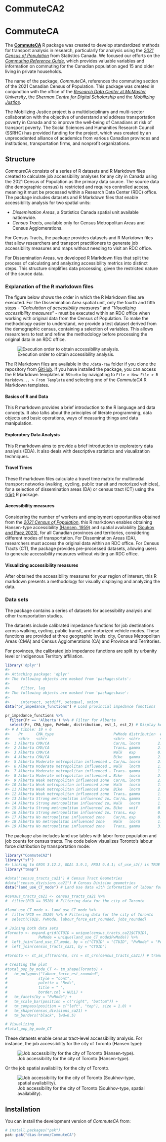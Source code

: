 
# CommuteCA2

<!-- README.md is generated from README.Rmd. Please edit that file -->
<!-- badges: start -->
<!-- badges: end -->

# CommuteCA

The [**CommuteCA**](https://github.com/dias-bruno/CommuteCA) R package
was created to develop standardized methods for transport analysis in
research, particularly for analysis using the [*2021 Census of
Population*](https://www12.statcan.gc.ca/census-recensement/index-eng.cfm)
from Statistics Canada. We focused our efforts on the [*Commuting
Reference
Guide*](https://www12.statcan.gc.ca/census-recensement/2021/ref/98-500/011/98-500-x2021011-eng.cfm),
which provides valuable variables and information on commuting for the
Canadian population aged 15 and older living in private households.

The name of the package, *CommuteCA*, references the commuting section
of the 2021 Canadian Census of Population. This package was created in
conjunction with the office of the [*Research Data Center* at *McMaster
University*](https://rdc.mcmaster.ca/), the [*Sherman Centre for Digital
Scholarship*](https://scds.ca/) and the [*Mobilizing
Justice*](https://mobilizingjustice.ca/).

The Mobilizing Justice project is a multidisciplinary and multi-sector
collaboration with the objective of understand and address
transportation poverty in Canada and to improve the well-being of
Canadians at risk of transport poverty. The Social Sciences and
Humanities Research Council (SSRHC) has provided funding for the
project, which was created by an unprecedented alliance of academics
from various Canadian provinces and institutions, transportation firms,
and nonprofit organizations.

## Structure

*CommuteCA* consists of a series of R datasets and R Markdown files
created to calculate job accessibility analyses for any city in Canada
using the 2021 Census of Population as the primary data source. The
source data (the demographic census) is restricted and requires
controlled access, meaning it must be processed within a Research Data
Center (RDC) office. The package includes datasets and R Markdown files
that enable accessibility analysis for two spatial units:

- *Dissemination Areas*, a Statistics Canada spatial unit available
  nationwide.
- *Census Tracts*, available only for Census Metropolitan Areas and
  Census Agglomerations.

For Census Tracts, the package provides datasets and R Markdown files
that allow researchers and transport practitioners to generate job
accessibility measures and maps without needing to visit an RDC office.

For Dissemination Areas, we developed R Markdown files that split the
process of calculating and analyzing accessibility metrics into distinct
steps. This structure simplifies data processing, given the restricted
nature of the source data.

### Explanation of the R markdown files

The figure below shows the order in which the R Markdown files are
executed. For the Dissemination Area spatial unit, only the fourth and
fifth steps - *“Calculation of accessibility measures”* and
*“Visualizing accessibility measures”* - must be executed within an RDC
office when working with original data from the Census of Population. To
make the methodology easier to understand, we provide a test dataset
derived from the demographic census, containing a selection of
variables. This allows researchers to test and refine the methodology
before processing the original data in an RDC office.

<figure>
<img src="man/figures/COMMUTECA21.png"
alt="Execution order to obtain accessibility analysis." />
<figcaption aria-hidden="true">Execution order to obtain accessibility
analysis.</figcaption>
</figure>

The R Markdown files are available in the `/data-raw` folder if you
clone the repository from
[GitHub](https://github.com/dias-bruno/COMMUTECA). If you have installed
the package, you can access the R Markdown templates in `RStudio` by
navigating to `File > New File > R Markdown... > From Template` and
selecting one of the *CommuteCA* R Markdown templates.

#### Basics of R and Data

This R markdown provides a brief introduction to the R language and data
concepts. It also talks about the principles of literate programming,
data objects and basic operations, ways of measuring things and data
manipulation.

#### Exploratory Data Analysis

This R markdown aims to provide a brief introduction to exploratory data
analysis (EDA). It also deals with descriptive statistics and
visualization techniques.

#### Travel Times

These R markdown files calculate a travel time matrix for multimodal
transport networks (walking, cycling, public transit and motorized
vehicles), for a selection of dissemination areas (DA) or census tract
(CT) using the [{r5r}](https://ipeagit.github.io/r5r/) R package.

#### Accessibility measures

Considering the number of workers and employment opportunities obtained
from the [*2021 Census of
Population*](https://www12.statcan.gc.ca/census-recensement/2021/dp-pd/prof/index.cfm?Lang=E),
this R markdown enables obtaining Hansen-type accessibility [(Hansen,
1959)](https://www.tandfonline.com/doi/abs/10.1080/01944365908978307)
and spatial availability [(Soukov and
Paez,2023)](https://journals.plos.org/plosone/article?id=10.1371/journal.pone.0278468),
for all Canadian provinces and territories, considering different modes
of transportation. For Dissemination Areas (DA), researchers must access
the original data within an RDC office. For Census Tracts (CT), the
package provides pre-processed datasets, allowing users to generate
accessibility measures without visiting an RDC office.

#### Visualizing accessibility measures

After obtained the accessibility measures for your region of interest,
this R markdown presents a methodology for visually displaying and
analyzing the data.

### Data sets

The package contains a series of datasets for accessibility analysis and
other transportation studies.

The datasets include calibrated impedance functions for job destinations
across walking, cycling, public transit, and motorized vehicle modes.
These functions are provided at three geographic levels: city, Census
Metropolitan Areas (CMA) and Census Agglomerations (CA) and Province and
Territories.

For provinces, the calibrated job impedance functions are split by
urbanity level or Indigenous Territory affiliation.

``` r
library('dplyr')
#> 
#> Attaching package: 'dplyr'
#> The following objects are masked from 'package:stats':
#> 
#>     filter, lag
#> The following objects are masked from 'package:base':
#> 
#>     intersect, setdiff, setequal, union
data("pr_impedance_functions") # Load provincial impedance functions

pr_impedance_functions %>% 
  filter(Pr == 'Alberta') %>% # Filter for Alberta
  select(Pr, CMA_type, PwMode, distribution, est_1, est_2) # Display key columns
#> # A tibble: 19 × 6
#>    Pr      CMA_type                           PwMode distribution  est_1   est_2
#>    <chr>   <chr>                              <chr>  <chr>         <dbl>   <dbl>
#>  1 Alberta CMA/CA                             Car/m… lnorm        2.85    0.689 
#>  2 Alberta CMA/CA                             Trans… gamma        2.89    0.0684
#>  3 Alberta CMA/CA                             Walk   exp          0.0753  0     
#>  4 Alberta CMA/CA                             Bike   gamma        2.27    0.106 
#>  5 Alberta Moderate metropolitan influenced … Car/m… lnorm        2.78    0.863 
#>  6 Alberta Moderate metropolitan influenced … Walk   lnorm        1.61    1.05  
#>  7 Alberta Moderate metropolitan influenced … Trans… gamma        1.54    0.0381
#>  8 Alberta Moderate metropolitan influenced … Bike   lnorm        2.07    0.794 
#>  9 Alberta Weak metropolitan influenced zone  Car/m… lnorm        2.46    0.975 
#> 10 Alberta Weak metropolitan influenced zone  Walk   lnorm        1.82    0.964 
#> 11 Alberta Weak metropolitan influenced zone  Bike   lnorm        2.01    0.808 
#> 12 Alberta Weak metropolitan influenced zone  Trans… gamma        1.25    0.0235
#> 13 Alberta Strong metropolitan influenced zo… Car/m… gamma        1.39    0.0500
#> 14 Alberta Strong metropolitan influenced zo… Walk   lnorm        1.06    1.29  
#> 15 Alberta Strong metropolitan influenced zo… Bike   unif         0      35.1   
#> 16 Alberta Strong metropolitan influenced zo… Trans… exp          0.0264  0     
#> 17 Alberta No metropolitan influenced zone    Car/m… exp          0.0470  0     
#> 18 Alberta No metropolitan influenced zone    Walk   lnorm        1.39    0.790 
#> 19 Alberta No metropolitan influenced zone    Trans… gamma        3.25    0.0802
```

The package also includes land use tables with labor force population
and job counts for census tracts. The code below visualizes Toronto’s
labour force distribution by transportation mode:

``` r
library("CommuteCA2")
library("sf")
#> Linking to GEOS 3.12.2, GDAL 3.9.1, PROJ 9.4.1; sf_use_s2() is TRUE
library("tmap")

#data("census_tracts_ca21") # Census Tract Geometries
#data("census_divisions_ca21") # Census Division geometries
data("land_use_CT_mode") # Land Use data with information of labour force and number of jobs considering transportation modes

#census_tracts_ca21 <- census_tracts_ca21 %>% 
#  filter(PCD == 3520) # Filtering data for the city of Toronto 

#land_use_CT_mode <- land_use_CT_mode %>% 
#  filter(PCD == 3520) %>% # Filtering data for the city of Toronto 
#  select(CTUID, PwMode, labour_force_est_rounded, jobs_rounded)

# Joining both data sets
#Toronto <- expand.grid(CTUID = unique(census_tracts_ca21$CTUID), 
#              PwMode = unique(land_use_CT_mode$PwMode)) %>%
#  left_join(land_use_CT_mode, by = c("CTUID" = "CTUID", "PwMode" = "PwMode")) %>%
#  left_join(census_tracts_ca21, by = "CTUID")

#Toronto <- st_as_sf(Toronto, crs = st_crs(census_tracts_ca21)) # transforming the table in a spatial data type

# Creating the plot
#total_pop_by_mode_CT <- tm_shape(Toronto) + 
#   tm_polygons("labour_force_est_rounded",
#              style = "cont",
#              palette = "Reds",
#              title = " ",
#              border.col = NULL) +  
#   tm_facets(by = "PwMode") +       
#   tm_scale_bar(position = c("right", "bottom")) +
#   tm_compass(position = c("left", "top"), size = 1.0) + 
#   tm_shape(census_divisions_ca21) +
#   tm_borders("black", lwd=0.5)

# Visualizing
#total_pop_by_mode_CT
```

These datasets enable census tract-level accessibility analysis. For
instance, the job accessibility for the city of Toronto (Hansen type):

<figure>
<img src="man/figures/HT_by_mode_CT.jpg"
alt="Job accessibility for the city of Toronto (Hansen-type)." />
<figcaption aria-hidden="true">Job accessibility for the city of Toronto
(Hansen-type).</figcaption>
</figure>

Or the job spatial availability for the city of Toronto.

<figure>
<img src="man/figures/SA_by_mode_CT.jpg"
alt="Job accessibility for the city of Toronto (Soukhov-type, spatial availability)." />
<figcaption aria-hidden="true">Job accessibility for the city of Toronto
(Soukhov-type, spatial availability).</figcaption>
</figure>

## Installation

You can install the development version of *CommuteCA* from:

``` r
# install.packages("pak")
pak::pak("dias-bruno/CommuteCA")
```
